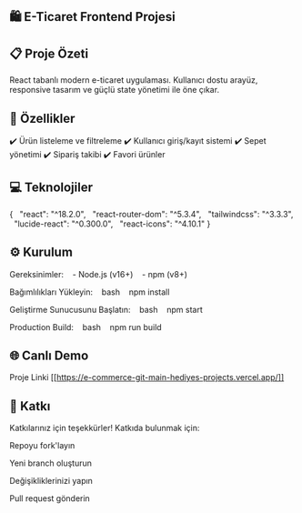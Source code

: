 ## 🛍️ E-Ticaret Frontend Projesi

## 📋 Proje Özeti
React tabanlı modern e-ticaret uygulaması. Kullanıcı dostu arayüz, responsive tasarım ve güçlü state yönetimi ile öne çıkar.

## 🚀 Özellikler
✔️ Ürün listeleme ve filtreleme
✔️ Kullanıcı giriş/kayıt sistemi
✔️ Sepet yönetimi
✔️ Sipariş takibi
✔️ Favori ürünler


## 💻 Teknolojiler
{
  "react": "^18.2.0",
  "react-router-dom": "^5.3.4",
  "tailwindcss": "^3.3.3",
  "lucide-react": "^0.300.0",
  "react-icons": "^4.10.1"
}


## ⚙️ Kurulum
Gereksinimler:
   - Node.js (v16+)
   - npm (v8+)

Bağımlılıkları Yükleyin:
   bash    npm install    

Geliştirme Sunucusunu Başlatın:
   bash    npm start    

Production Build:
   bash    npm run build    


## 🌐 Canlı Demo
Proje Linki [[https://e-commerce-git-main-hediyes-projects.vercel.app/]]

## 🤝 Katkı
Katkılarınız için teşekkürler! Katkıda bulunmak için:

Repoyu fork'layın

Yeni branch oluşturun

Değişikliklerinizi yapın

Pull request gönderin